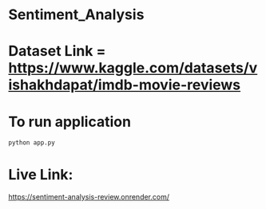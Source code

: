 # Sentiment_Analysis

# Dataset Link = https://www.kaggle.com/datasets/vishakhdapat/imdb-movie-reviews

# To run application

```bash
python app.py
```

# Live Link:
https://sentiment-analysis-review.onrender.com/
